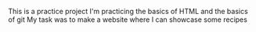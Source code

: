 This is a practice project
I'm practicing the basics of HTML and the basics of git
My task was to make a website where I can showcase some recipes